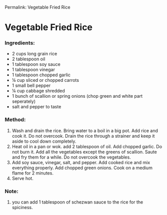 Permalink: Vegetable Fried Rice

# Vegetable Fried Rice

### Ingredients:
* 2 cups long grain rice 
* 2 tablespoon oil
* 1 tablespoon soy sauce
* 1 tablespoon vinegar
* 1 tablespoon chopped garlic
* ¼ cup sliced or chopped carrots
* 1 small  bell pepper
* ¼ cup cabbage shredded
* 1 bunch of scallion or spring onions (chop green and white part seperately)
* salt and pepper to taste

### Method: 
1. Wash and drain the rice. Bring water to a boil in a big pot. Add rice and cook it. Do not overcook. Drain the rice through a strainer and keep it aside to cool down completely.
2. Heat oil in a pan or wok. add 2 tablespoon of oil. Add chopped garlic. Do not burn it. Add all the vegetables except the greens of scallion. Saute and fry them for a while. Do not overcook the vegetables. 
3. Add soy sauce, vinegar, salt, and pepper. Add cooked rice and mix everything properly. Add chopped green onions. Cook on a medium flame for 2 minutes. 
4. Serve hot. 

### Note:
1. you can add 1 tablespoon of schezwan sauce to the rice for the spiciness. 